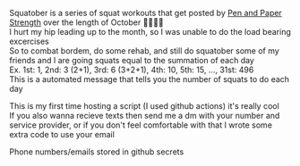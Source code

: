 Squatober is a series of squat workouts that get posted by [Pen and Paper Strength](https://www.instagram.com/penandpaperstrengthapp) over the length of October 🏋️‍♂️🎃🎃  
I hurt my hip leading up to the month, so I was unable to do the load bearing excercises  
So to combat bordem, do some rehab, and still do squatober some of my friends and I are going squats equal to the summation of each day  
Ex. 1st: 1, 2nd: 3 (2+1), 3rd: 6 (3+2+1), 4th: 10, 5th: 15, ..., 31st: 496  
This is a automated message that tells you the number of squats to do each day  

This is my first time hosting a script (I used github actions) it's really cool  
If you also wanna recieve texts then send me a dm with your number and service provider, or if you don't feel comfortable with that I wrote some extra code to use your email  

Phone numbers/emails stored in github secrets
